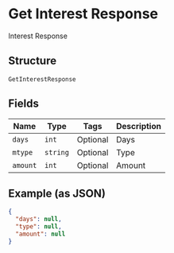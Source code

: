 
# Get Interest Response

Interest Response

## Structure

`GetInterestResponse`

## Fields

| Name | Type | Tags | Description |
|  --- | --- | --- | --- |
| `days` | `int` | Optional | Days |
| `mtype` | `string` | Optional | Type |
| `amount` | `int` | Optional | Amount |

## Example (as JSON)

```json
{
  "days": null,
  "type": null,
  "amount": null
}
```

